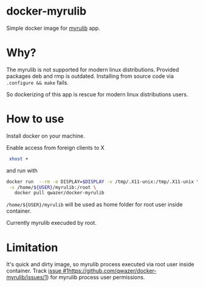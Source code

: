# docker-myrulib

Simple docker image for [myrulib](https://github.com/lintest/myrulib/) app.

# Why?

The myrulib is not supported for modern linux distributions.
Provided packages deb and rmp is outdated.
Installing from source code via `.configure && make` fails.

So dockerizing of this app is rescue for modern linux distributions users.
  
# How to use
  
Install docker on your machine.

Enable access from foreign clients to X 
```bash
 xhost +
 ```
and run with

```bash
docker run  --rm -e DISPLAY=$DISPLAY -v /tmp/.X11-unix:/tmp/.X11-unix \
 -v /home/${USER}/myrulib:/root \ 
   docker pull qwazer/docker-myrulib
```
`/home/${USER}/myrulib` will be used as home folder for root user inside container.

Currently myrulib execuded by root.
  
# Limitation

It's quick and dirty image, so myrulib process executed via root user inside container.
Track [issue #1]()https://github.com/qwazer/docker-myrulib/issues/1) for myrulib process user permissions.

